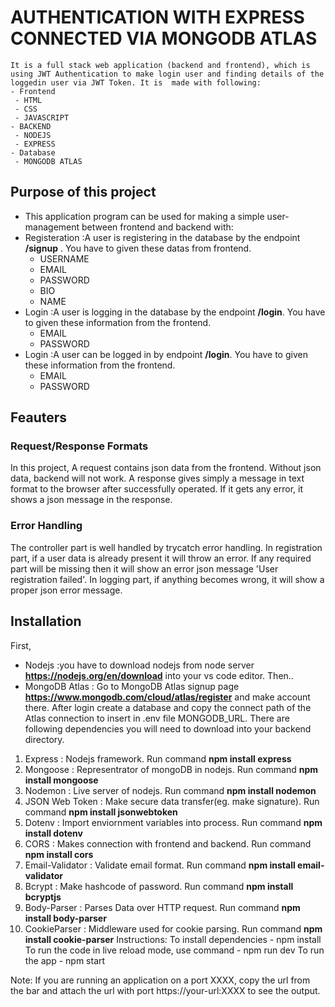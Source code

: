 
# AUTHENTICATION WITH EXPRESS CONNECTED VIA MONGODB ATLAS
    It is a full stack web application (backend and frontend), which is using JWT Authentication to make login user and finding details of the loggedin user via JWT Token. It is  made with following:
    - Frontend
     - HTML
     - CSS
     - JAVASCRIPT
    - BACKEND
     - NODEJS
     - EXPRESS
    - Database
     - MONGODB ATLAS
## Purpose of this project
- This application program can be used for making a simple user-management between frontend and backend with:
 - Registeration
   :A user is registering in the database by the endpoint **/signup** . You have to given these datas from frontend.
   - USERNAME
   - EMAIL
   - PASSWORD
   - BIO
   - NAME
 - Login
    :A user is logging in the database by the endpoint **/login**. You have to given these information from the frontend.
    - EMAIL
    - PASSWORD
 - Login
    :A user can be logged in by endpoint **/login**. You have to given these information from the frontend.
    - EMAIL
    - PASSWORD

## Feauters
 ### Request/Response Formats
 In this project, A request contains json data from the frontend. Without json data, backend will not work.
 A response gives simply a message in text format to the browser after successfully operated. If it gets any error, it shows a json message in the response.
 ### Error Handling
  The controller part is well handled by trycatch error handling. In registration part, if a user data is already present it will throw an error. If any required part will be missing then it will show an error json message 'User registration failed'.
  In logging part, if anything becomes wrong, it will show a proper json error message.
## Installation
  First, 
  - Nodejs :you have to download nodejs from node server **https://nodejs.org/en/download** into your vs code editor.
  Then..
  - MongoDB Atlas : Go to MongoDB Atlas signup page **https://www.mongodb.com/cloud/atlas/register** and make account 
    there. After login create a database and copy the connect path  of the Atlas connection to insert in .env file MONGODB_URL.
  There are following dependencies you will need to download into your backend directory.
  1. Express : Nodejs framework. Run command **npm install express**
  2. Mongoose : Representrator of mongoDB in nodejs. Run command **npm install mongoose**
  3. Nodemon : Live server of nodejs. Run command **npm install nodemon**
  4. JSON Web Token : Make secure data transfer(eg. make signature). Run command **npm install jsonwebtoken**
  5. Dotenv : Import enviornment variables into process. Run command **npm install dotenv**
  6. CORS : Makes connection with frontend and backend. Run command **npm install cors**
  7. Email-Validator : Validate email format. Run command **npm install email-validator**
  8. Bcrypt : Make hashcode of password. Run command **npm install bcryptjs**
  9. Body-Parser : Parses Data over HTTP request. Run command **npm install body-parser**
  10. CookieParser : Middleware used for cookie parsing. Run command **npm install cookie-parser**
Instructions:
    To install dependencies - npm install
    To run the code in live reload mode, use command - npm run dev
    To run the app - npm start

Note: If you are running an application on a port XXXX, copy the url from the bar  and attach the url with port https://your-url:XXXX to see the output.
